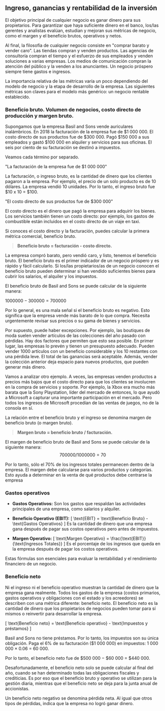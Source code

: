 ## Ingreso, ganancias y rentabilidad de la inversión

El objetivo principal de cualquier negocio es ganar dinero para sus propietarios. Para garantizar que haya suficiente dinero en el banco, los/las gerentes y analistas evalúan, estudian y mejoran sus métricas de negocio, como el margen y el beneficio brutos, operativos y netos.

Al final, la filosofía de cualquier negocio consiste en "comprar barato y vender caro". Las tiendas compran y venden productos. Las agencias de consultoría compran el tiempo y el esfuerzo de sus empleados y venden soluciones a varias empresas. Los medios de comunicación compran la atención del público y la venden a los anunciantes. Un negocio próspero siempre tiene gastos e ingresos.

La importancia relativa de las métricas varía un poco dependiendo del modelo de negocio y la etapa de desarrollo de la empresa. Las siguientes métricas son claves para el modelo más genérico: un negocio rentable establecido.

### Beneficio bruto. Volumen de negocios, costo directo de producción y margen bruto.

Supongamos que la empresa Basil and Sons vende auriculares inalámbricos. En 2018 la facturación de la empresa fue de $1 000 000. El costo directo de sus productos fue de $300 000. Pagó $150 000 a sus empleados y gastó $100 000 en alquiler y servicios para sus oficinas. El seis por ciento de su facturación se destinó a impuestos.

Veamos cada término por separado.

"La facturación de la empresa fue de $1 000 000"

La facturación, o ingreso bruto, es la cantidad de dinero que los clientes pagaron a la empresa. Por ejemplo, el precio de un solo producto es de 10 dólares. La empresa vendió 10 unidades. Por lo tanto, el ingreso bruto fue $10 x 10 = $100.

"El costo directo de sus productos fue de $300 000"

El costo directo es el dinero que pagó la empresa para adquirir los bienes. Los servicios también tienen un costo directo: por ejemplo, los gastos de combustible están incluidos en el costo directo de un viaje en taxi.

Si conoces el costo directo y la facturación, puedes calcular la primera métrica comercial, beneficio bruto. 

> **Beneficio bruto = facturación - costo directo.** 

La empresa compró barato, pero vendió caro, y listo, tenemos el beneficio bruto. El beneficio bruto es el primer indicador de un negocio próspero y es rápido y fácil calcularlo. Si los/las propietarios/as de un negocio conocen el beneficio bruto pueden determinar si han vendido suficientes bienes para cubrir los salarios, el alquiler y los impuestos.

El beneficio bruto de Basil and Sons se puede calcular de la siguiente manera:  

$1 000 000 - 300 000 = 700 000$

Por lo general, es una mala señal si el beneficio bruto es negativo. Esto significa que la empresa vende más barato de lo que compra. Necesita urgentemente revisar sus precios o su gama de bienes y servicios.

Por supuesto, puede haber excepciones. Por ejemplo, las boutiques de moda suelen vender artículos de las colecciones del año pasado con pérdidas. Hay dos factores que permiten que esto sea posible. En primer lugar, las empresas lo prevén y tienen un presupuesto adecuado. Pueden vender 1000 artículos con un beneficio considerable y los 10 restantes con una pérdida leve. El total de las ganancias será aceptable. Además, vender la colección anterior deja espacio para nuevos productos, que pueden generar más dinero.

Vamos a analizar otro ejemplo. A veces, las empresas venden productos a precios más bajos que el costo directo para que los clientes se involucren en la compra de servicios y soporte. Por ejemplo, la Xbox era mucho más barata que la Sony Playstation, líder del mercado de entonces, lo que ayudó a Microsoft a capturar una importante participación en el mercado. Pero todos los ingresos de Microsoft procedían de las ventas de juegos, no de la consola en sí.

La relación entre el beneficio bruto y el ingreso se denomina margen de beneficio bruto (o margen bruto).

> **Margen bruto = beneficio bruto / facturación.**

El margen de beneficio bruto de Basil and Sons se puede calcular de la siguiente manera: $$
700 000 / 1 000 000 = 70%
$$ 

Por lo tanto, sólo el 70% de los ingresos totales permanecen dentro de la empresa. El margen debe calcularse para varios productos y categorías. Esto ayuda a determinar en la venta de qué productos debe centrarse la empresa

### Gastos operativos


- **Gastos Operativos:** Son los gastos que respaldan las actividades principales de una empresa, como salarios y alquiler.
  
- **Beneficio Operativo (EBIT):**
  \[ \text{EBIT} = \text{Beneficio Bruto} - \text{Gastos Operativos} \]
  Es la cantidad de dinero que una empresa gana después de pagar sus costos operativos pero antes de impuestos.

- **Margen Operativo:**
  \[ \text{Margen Operativo} = \frac{\text{EBIT}}{\text{Ingresos Totales}} \]
  Es el porcentaje de los ingresos que queda en la empresa después de pagar los costos operativos.

Estas fórmulas son esenciales para evaluar la rentabilidad y el rendimiento financiero de un negocio.

### **Beneficio neto**

Ni el ingreso ni el beneficio operativo muestran la cantidad de dinero que la empresa gana realmente. Todos los gastos de la empresa (costos primarios, gastos operativos y obligaciones con el estado y los acreedores) se describen con una métrica diferente: beneficio neto. El beneficio neto es la cantidad de dinero que los propietarios de negocios pueden tomar para sí mismos o reinvertir para desarrollar la empresa.

\[
\text{Beneficio neto} = \text{Beneficio operativo} - \text{Impuestos y préstamos}
\]

Basil and Sons no tiene préstamos. Por lo tanto, los impuestos son su única obligación. Paga el 6% de su facturación ($1 000 000) en impuestos: 1 000 000 × 0.06 = 60 000.

Por lo tanto, el beneficio neto fue de $500 000 − $60 000 = $440 000.

Desafortunadamente, el beneficio neto solo se puede calcular al final del año, cuando se han determinado todas las obligaciones fiscales y crediticias. Es por eso que el beneficio bruto y operativo se utilizan para la gestión diaria, mientras que el beneficio neto se deja para la junta anual de accionistas.

Un beneficio neto negativo se denomina pérdida neta. Al igual que otros tipos de pérdidas, indica que la empresa no logró ganar dinero.
